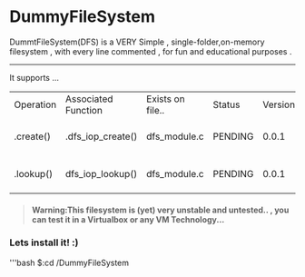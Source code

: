# DummyFileSystem
DummtFileSystem(DFS) is a VERY Simple , single-folder,on-memory filesystem , with every line commented , for fun and educational purposes . 

<hr>
It supports ... 
<table>
  <tr><td>Operation</td><td>Associated Function</td><td>Exists on file..</td><td>Status</td><td>Version</td><td>Notes</td></tr>
  <tr><td>.create()</td><td>.dfs_iop_create()</td><td>dfs_module.c</td><td>PENDING</td><td>0.0.1</td><td>Only Regular files, Under Develepoment</td></tr>
  <tr><td>.lookup()</td><td>dfs_iop_lookup()</td><td>dfs_module.c</td><td>PENDING</td><td>0.0.1</td><td>Only Regular files, Under Develepoment</td></tr>
</table>

<blockquote><h4>Warning:This filesystem is (yet) very unstable and untested.. , you can test it in a Virtualbox or any VM Technology...</h4></blockquote>

<h3>Lets install it! :) </h3>
'''bash
$:cd <PathToFolder>/DummyFileSystem

